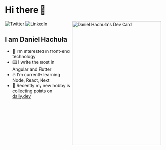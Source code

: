 # Hi there 👋

<div align="left">
  <a href="https://twitter.com/Daniel67570969">
    <img
      src="https://img.shields.io/twitter/follow/omBratteng?label=Twitter&logo=twitter&style=flat-square&color=1da1f2&logoColor=ffffff"
      alt="Twitter"
    />
  </a>
  <a href="https://www.linkedin.com/in/daniel-hachula">
    <img
      src="https://img.shields.io/static/v1?logo=linkedin&style=flat-square&color=0072b1&label=LinkedIn&message=%E2%98%86"
      alt="LinkedIn"
    />
  </a>

  <a href="https://api.daily.dev/Proxydeer" target="_blank">
    <img
      width="288"
      height="400"
      align="right"
      src="https://api.daily.dev/devcards/e07dcd94aa994388931c48bc7ed76d56.png?r=6vk"
      alt="Daniel Hachuła's Dev Card"
    />
  </a>
</div>

## I am Daniel Hachuła

- 👀 I’m interested in front-end technology
- ⌨️ I write the most in Angular and Flutter
- 🔥 I’m currently learning Node, React, Next
- 💪 Recently my new hobby is collecting points on [daily.dev](https://daily.dev/)
